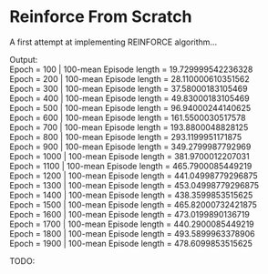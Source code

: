 # Reinforce From Scratch

A first attempt at implementing REINFORCE algorithm...

Output: <br>
Epoch = 100 | 100-mean Episode length = 19.729999542236328 <br>
Epoch = 200 | 100-mean Episode length = 28.110000610351562 <br>
Epoch = 300 | 100-mean Episode length = 37.58000183105469 <br>
Epoch = 400 | 100-mean Episode length = 49.83000183105469 <br>
Epoch = 500 | 100-mean Episode length = 96.94000244140625 <br>
Epoch = 600 | 100-mean Episode length = 161.5500030517578 <br>
Epoch = 700 | 100-mean Episode length = 193.8800048828125 <br>
Epoch = 800 | 100-mean Episode length = 293.1199951171875 <br>
Epoch = 900 | 100-mean Episode length = 349.2799987792969 <br>
Epoch = 1000 | 100-mean Episode length = 381.9700012207031 <br>
Epoch = 1100 | 100-mean Episode length = 465.7900085449219 <br>
Epoch = 1200 | 100-mean Episode length = 441.04998779296875 <br>
Epoch = 1300 | 100-mean Episode length = 453.04998779296875 <br>
Epoch = 1400 | 100-mean Episode length = 438.3599853515625 <br>
Epoch = 1500 | 100-mean Episode length = 465.82000732421875 <br>
Epoch = 1600 | 100-mean Episode length = 473.0199890136719 <br>
Epoch = 1700 | 100-mean Episode length = 440.2900085449219 <br>
Epoch = 1800 | 100-mean Episode length = 493.5899963378906 <br>
Epoch = 1900 | 100-mean Episode length = 478.6099853515625 <br>



TODO:
